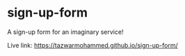 # sign-up-form

A sign-up form for an imaginary service!

Live link: https://tazwarmohammed.github.io/sign-up-form/
